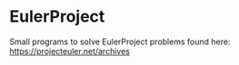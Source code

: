 # EulerProject
Small programs to solve EulerProject problems found here: https://projecteuler.net/archives

